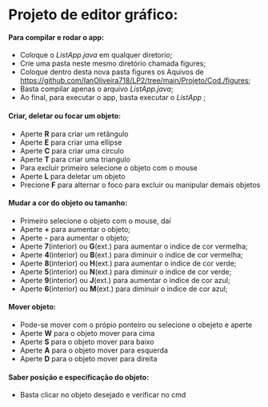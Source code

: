 # Projeto de editor gráfico:

#### Para compilar e rodar o app:
+ Coloque o _ListApp.java_ em qualquer diretorio;
+ Crie uma pasta neste mesmo diretório chamada figures;
+ Coloque dentro desta nova pasta figures os Aquivos de 
  https://github.com/IanOliveira718/LP2/tree/main/Projeto/Cod./figures;
+ Basta compilar apenas o arquivo _ListApp.java_;
+ Ao final, para executar o app, basta executar o  _ListApp_ ;

#### Criar, deletar ou focar um objeto:
+ Aperte **R** para criar um retângulo
+ Aperte **E** para criar uma ellipse
+ Aperte **C** para criar uma circulo
+ Aperte **T** para criar uma triangulo
+ Para excluir primeiro selecione o objeto com o mouse
+ Aperte **L** para deletar um objeto
+ Precione **F** para alternar o foco para excluir ou manipular demais objetos 

#### Mudar a cor do objeto ou tamanho:
+ Primeiro selecione o objeto com o mouse, daí
+ Aperte **+** para aumentar o objeto;
+ Aperte **-** para aumentar o objeto;
+ Aperte **7**(interior) ou **G**(ext.) para aumentar o indice de cor vermelha;
+ Aperte **4**(interior) ou **B**(ext.) para diminuir o indice de cor vermelha;
+ Aperte **8**(interior) ou **H**(ext.) para aumentar o indice de cor verde;
+ Aperte **5**(interior) ou **N**(ext.) para diminuir o indice de cor verde;
+ Aperte **9**(interior) ou **J**(ext.) para aumentar o indice de cor azul;
+ Aperte **6**(interior) ou **M**(ext.) para diminuir o indice de cor azul;

#### Mover objeto:
+ Pode-se mover com o própio ponteiro ou selecione o obejeto e aperte
+ Aperte **W** para o objeto mover para cima
+ Aperte **S** para o objeto mover para baixo
+ Aperte **A** para o objeto mover para esquerda
+ Aperte **D** para o objeto mover para direita

#### Saber posição e especificação do objeto:
+ Basta clicar no objeto desejado e verificar no cmd
